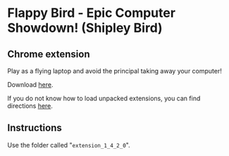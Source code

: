 # Flappy Bird - Epic Computer Showdown! (Shipley Bird)
## Chrome extension
Play as a flying laptop and avoid the principal taking away your computer!

Download [here](https://github.com/aarikpokras/ShipleyBird/releases).

If you do not know how to load unpacked extensions, you can find directions [here](https://webkul.com/blog/how-to-install-the-unpacked-extension-in-chrome/).

## Instructions
Use the folder called "`extension_1_4_2_0`".

